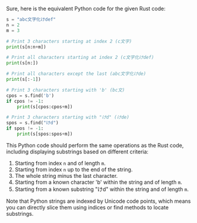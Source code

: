  Sure, here is the equivalent Python code for the given Rust code:

```python
s = "abc文字化けdef"
n = 2
m = 3

# Print 3 characters starting at index 2 (c文字)
print(s[n:n+m])

# Print all characters starting at index 2 (c文字化けdef)
print(s[n:])

# Print all characters except the last (abc文字化けde)
print(s[:-1])

# Print 3 characters starting with 'b' (bc文)
cpos = s.find('b')
if cpos != -1:
    print(s[cpos:cpos+m])

# Print 3 characters starting with "けd" (けde)
spos = s.find("けd")
if spos != -1:
    print(s[spos:spos+m])
```

This Python code should perform the same operations as the Rust code, including displaying substrings based on different criteria:

1. Starting from index `n` and of length `m`.
2. Starting from index `n` up to the end of the string.
3. The whole string minus the last character.
4. Starting from a known character 'b' within the string and of length `m`.
5. Starting from a known substring "けd" within the string and of length `m`.

Note that Python strings are indexed by Unicode code points, which means you can directly slice them using indices or find methods to locate substrings.
